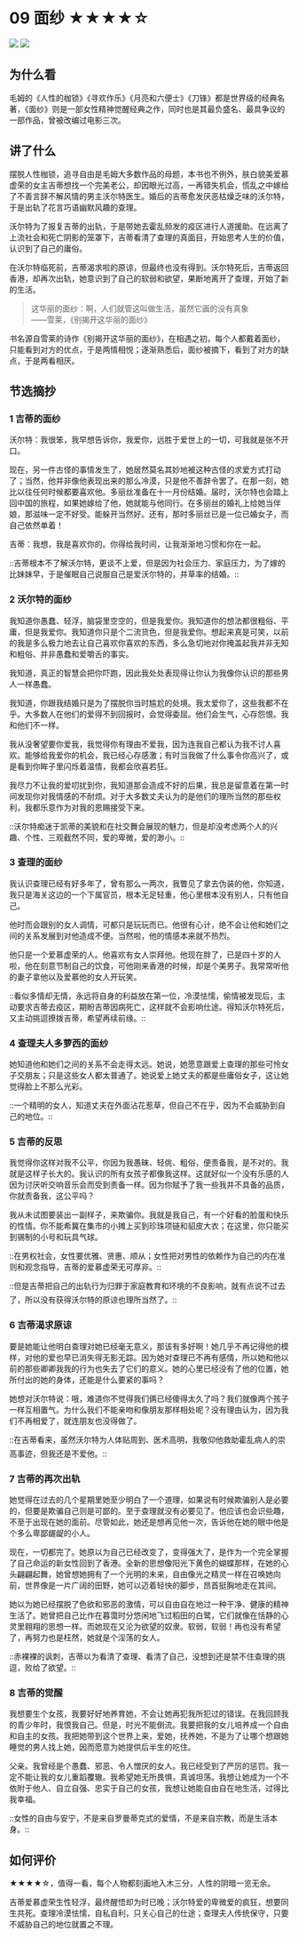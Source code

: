 # 09 面纱 ★★★★☆

![](09%20%E9%9D%A2%E7%BA%B1%20%E2%98%85%E2%98%85%E2%98%85%E2%98%85%E2%98%86/Banner.030.png)
![](https://cdn.jsdelivr.net/gh/CourseRye/Screenshot@master/Banner.030J26y5N.png)

## 为什么看

毛姆的《人性的枷锁》《寻欢作乐》《月亮和六便士》《刀锋》都是世界级的经典名著，《面纱》则是一部女性精神觉醒经典之作，同时也是其最负盛名、最具争议的一部作品，曾被改编过电影三次。

## 讲了什么

摆脱人性枷锁，追寻自由是毛姆大多数作品的母题，本书也不例外，肤白貌美爱慕虚荣的女主吉蒂想找一个完美老公，却因眼光过高，一再错失机会，慌乱之中嫁给了不善言辞不解风情的男主沃尔特医生。婚后的吉蒂愈发厌恶枯燥乏味的沃尔特，于是出轨了花言巧语幽默风趣的查理。

沃尔特为了报复吉蒂的出轨，于是带她去霍乱频发的疫区进行人道援助。在远离了上流社会和死亡阴影的笼罩下，吉蒂看清了查理的真面目，开始思考人生的价值，认识到了自己的庸俗。

在沃尔特临死前，吉蒂渴求啦的原谅，但最终也没有得到。沃尔特死后，吉蒂返回香港，却再次出轨，她意识到了自己的软弱和欲望，果断地离开了查理，开始了新的生活。

> 这华丽的面纱：啊，人们就管这叫做生活，虽然它画的没有真象  
> ——雪莱，《别揭开这华丽的面纱》  

书名源自雪莱的诗作《别揭开这华丽的面纱》，在相遇之初，每个人都戴着面纱，只能看到对方的优点，于是两情相悦；逐渐熟悉后，面纱被摘下，看到了对方的缺点，于是两看相厌。

## 节选摘抄

### 1 吉蒂的面纱

沃尔特：我很笨，我早想告诉你，我爱你，远胜于爱世上的一切，可我就是张不开口。

现在，另一件古怪的事情发生了，她居然莫名其妙地被这种古怪的求爱方式打动了；当然，他并非像他表现出来的那么冷漠，只是他不善辞令罢了。在那一刻，她比以往任何时候都要喜欢他。多丽丝准备在十一月份结婚。届时，沃尔特也会踏上回中国的旅程，如果她嫁给了他，她就能与他同行。在多丽丝的婚礼上给她当伴娘，那滋味一定不好受。能躲开当然好。还有，那时多丽丝已是一位已婚女子，而自己依然单着！

吉蒂：我想，我是喜欢你的。你得给我时间，让我渐渐地习惯和你在一起。

::吉蒂根本不了解沃尔特，更谈不上爱，但是因为社会压力、家庭压力，为了嫁的比妹妹早，于是催眠自己说服自己是爱沃尔特的，并草率的结婚。::

### 2 沃尔特的面纱

我知道你愚蠢、轻浮，脑袋里空空的，但是我爱你。我知道你的想法都很粗俗、平庸，但是我爱你。我知道你只是个二流货色，但是我爱你。想起来真是可笑，以前的我是多么极力地去让自己喜欢你喜欢的东西，多么急切地对你掩盖起我并非无知和粗俗、并非愚蠢和爱嚼舌的事实。

我知道，真正的智慧会把你吓跑，因此我处处表现得让你认为我像你认识的那些男人一样愚蠢。

我知道，你跟我结婚只是为了摆脱你当时尴尬的处境。我太爱你了，这些我都不在乎。大多数人在他们的爱得不到回报时，会觉得委屈。他们会生气，心存怨恨。我和他们不一样。

我从没奢望要你爱我，我觉得你有理由不爱我，因为连我自己都认为我不讨人喜欢。能够给我爱你的机会，我已经心存感激；有时当我做了什么事令你高兴了，或是看到你眸子里闪烁着温情，我都会欣喜若狂。

我尽力不让我的爱叨扰到你，我知道那会造成不好的后果，我总是留意着在第一时间发现你对我情感的不耐烦。对于大多数丈夫认为的是他们的理所当然的那些权利，我都乐意作为对我的恩赐接受下来。

::沃尔特痴迷于凯蒂的美貌和在社交舞会展现的魅力，但是却没考虑两个人的兴趣、个性、三观截然不同，爱的卑微，爱的渺小。::

### 3 查理的面纱

我认识查理已经有好多年了，曾有那么一两次，我瞥见了拿去伪装的他，你知道，我只是海关这边的一个下属官员，根本无足轻重，他心里根本没有别人，只有他自己。

他时而会跟别的女人调情，可都只是玩玩而已。他很有心计，绝不会让他和她们之间的关系发展到对他造成不便。当然啦，他的情感本来就不热烈。

他只是一个爱慕虚荣的人。他喜欢有女人崇拜他。他现在胖了，已是四十岁的人啦，他在刻意节制自己的饮食，可他刚来香港的时候，却是个美男子。我常常听他的妻子拿他以及爱慕他的女人开玩笑。

::看似多情却无情，永远将自身的利益放在第一位，冷漠怯懦，偷情被发现后，主动要求吉蒂去疫区，期盼吉蒂因病死亡，这样就不会影响仕途。得知沃尔特死后，又主动挑逗撩拨吉蒂，希望再续前缘。::

### 4 查理夫人多萝西的面纱

她知道他和她们之间的关系不会走得太远。她说，她愿意跟爱上查理的那些可怜女子交朋友；只是这些女人都太普通了。她说爱上她丈夫的都是些庸俗女子，这让她觉得脸上不那么光彩。

::一个精明的女人，知道丈夫在外面沾花惹草，但自己不在乎，因为不会威胁到自己的地位。::

### 5 吉蒂的反思

我觉得你这样对我不公平，你因为我愚昧、轻佻、粗俗，便责备我，是不对的。我就是这样子长大的。我认识的所有女孩子都像我这样。这就好似一个没有乐感的人因为讨厌听交响音乐会而受到责备一样。因为你赋予了我一些我并不具备的品质，你就责备我，这公平吗？

我从未试图要装出一副样子，来欺骗你。我就是我自己，有一个好看的脸蛋和快乐的性情。你不能希冀在集市的小摊上买到珍珠项链和貂皮大衣；在这里，你只能买到锡制的小号和玩具气球。

::在男权社会，女性要优雅、贤惠、顺从；女性把对男性的依赖作为自己的内在准则和观念指导，吉蒂的爱慕虚荣无可厚非。::

::但是吉蒂把自己的出轨行为归罪于家庭教育和环境的不良影响，就有点说不过去了，所以没有获得沃尔特的原谅也理所当然了。::

### 6 吉蒂渴求原谅

要是她能让他明白查理对她已经毫无意义，那该有多好啊！她几乎不再记得他的模样，对他的爱也早已消失得无影无踪。因为她对查理已不再有感情，所以她和他以前的那些卿卿我我的行为也失去了它们的意义。她的心里已经没有了他的位置，她所付出的她的身体，还能是什么要紧的事吗？

她想对沃尔特说：哦，难道你不觉得我们俩已经傻得太久了吗？我们就像两个孩子一样互相置气。为什么我们不能亲吻和像朋友那样相处呢？没有理由认为，因为我们不再相爱了，就连朋友也没得做了。

::在吉蒂看来，虽然沃尔特为人体贴周到、医术高明，我敬仰他救助霍乱病人的崇高事迹，但我还是不爱他。::

### 7 吉蒂的再次出轨

她觉得在过去的几个星期里她至少明白了一个道理，如果说有时候欺骗别人是必要的，但要是欺骗自己则是可鄙的。至于查理就没有必要见了。他应该也会识些趣，不至于出现在她的面前。尽管如此，她还是想再见他一次，告诉他在她的眼中他是个多么卑鄙龌龊的小人。

现在，一切都完了。她原以为自己已经改变了，变得强大了，是作为一个完全掌握了自己命运的新女性回到了香港。全新的思想像阳光下黄色的蝴蝶那样，在她的心头翩翩起舞，她曾想她拥有了一个光明的未来，自由像光之精灵一样在召唤她向前，世界像是一片广阔的田野，她可以迈着轻快的脚步，昂首挺胸地走在其间。

她以为她已经摆脱了色欲和邪恶的激情，可以自由自在地过一种干净、健康的精神生活了。她曾把自己比作在暮霭时分悠闲地飞过稻田的白鹭，它们就像在恬静的心灵里翱翔的思想一样。而她现在又沦为欲望的奴隶。软弱，软弱！再也没有希望了，再努力也是枉然，她就是个淫荡的女人。

::赤裸裸的讽刺，吉蒂以为看清了查理、看清了自己，没想到还是禁不住查理的挑逗，败给了欲望。::

### 8 吉蒂的觉醒

我想要生个女孩，我要好好地养育她，不会让她再犯我所犯过的错误。在我回顾我的青少年时，我恨我自己。但是，时光不能倒流。我要把我的女儿培养成一个自由和自主的女孩。我把她带到这个世界上来，爱她，抚养她，不是为了让哪个想跟她睡觉的男人找上她，因而愿意为她提供后半生的吃住。

父亲。我曾经是个愚蠢、邪恶、令人憎厌的女人。我已经受到了严厉的惩罚。我一定不能让我的女儿重蹈覆辙。我希望她无所畏惧，真诚坦荡。我想让她成为一个不依附于他人、自立自强、忠实于自己的女孩，我想让她能自由自在地生活，过得比我幸福。

::女性的自由与安宁，不是来自罗曼蒂克式的爱情，不是来自宗教，而是生活本身。::

## 如何评价

★★★★☆，值得一看，每个人物都刻画地入木三分，人性的阴暗一览无余。

吉蒂爱慕虚荣生性轻浮，最终醒悟却为时已晚；沃尔特爱的卑微爱的疯狂，想要同生共死。查理冷漠怯懦，自私自利，只关心自己的仕途；查理夫人传统保守，只要不威胁自己的地位就置之不理。